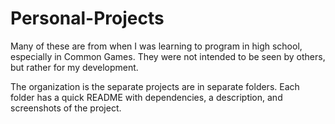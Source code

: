 # Personal-Projects
Many of these are from when I was learning to program in high school, especially in Common Games. They were not intended to be seen by others, but rather for my development.

The organization is the separate projects are in separate folders. Each folder has a quick README with dependencies, a description, and screenshots of the project.
